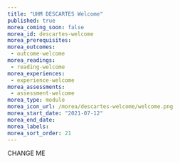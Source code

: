 ```yaml
---
title: "UHM DESCARTES Welcome"
published: true
morea_coming_soon: false
morea_id: descartes-welcome
morea_prerequisites:
morea_outcomes:
 - outcome-welcome
morea_readings:
 - reading-welcome
morea_experiences:
 - experience-welcome
morea_assessments:
 - assessment-welcome
morea_type: module
morea_icon_url: /morea/descartes-welcome/welcome.png
morea_start_date: "2021-07-12"
morea_end_date:
morea_labels:
morea_sort_order: 21
---
```


CHANGE ME
